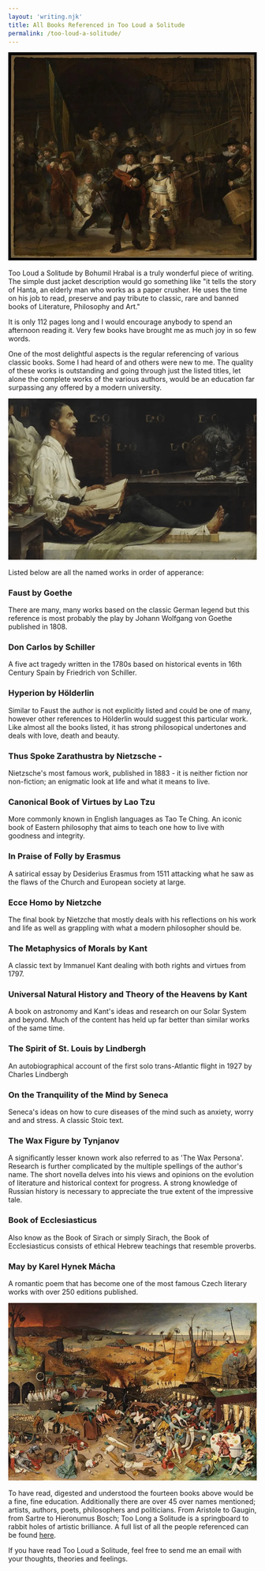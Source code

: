 ```yaml
---
layout: 'writing.njk'
title: All Books Referenced in Too Loud a Solitude
permalink: /too-loud-a-solitude/
---
```


![The Night Watch by Rembrandt](/assets/images/nightwatch.webp 'The Night Watch by Rembrandt')

Too Loud a Solitude by Bohumil Hrabal is a truly wonderful piece of writing. The simple dust jacket description would go something like "it tells the story of Hanta, an elderly man who works as a paper crusher. He uses the time on his job to read, preserve and pay tribute to classic, rare and banned books of Literature, Philosophy and Art."

It is only 112 pages long and I would encourage anybody to spend an afternoon reading it. Very few books have brought me as much joy in so few words.

One of the most delightful aspects is the regular referencing of various classic books. Some I had heard of and others were new to me. The quality of these works is outstanding and going through just the listed titles, let alone the complete works of the various authors, would be an education far surpassing any offered by a modern university.

![Ignatius of Loyola by Albert Chevallier-Tayler](/assets/images/ignatiusofloyola.webp 'Ignatius of Loyola by Albert Chevallier-Tayler')

Listed below are all the named works in order of apperance:

### Faust by Goethe

There are many, many works based on the classic German legend but this reference is most probably the play by Johann Wolfgang von Goethe published in 1808.

### Don Carlos by Schiller

A five act tragedy written in the 1780s based on historical events in 16th Century Spain by Friedrich von Schiller.

### Hyperion by Hölderlin

Similar to Faust the author is not explicitly listed and could be one of many, however other references to Hölderlin would suggest this particular work. Like almost
all the books listed, it has strong philosopical undertones and deals with love, death and beauty.

### Thus Spoke Zarathustra by Nietzsche -

Nietzsche's most famous work, published in 1883 - it is neither fiction nor non-fiction; an enigmatic look at life and what it means to live.

### Canonical Book of Virtues by Lao Tzu

More commonly known in English languages as Tao Te Ching. An iconic book of Eastern philosophy that aims to teach one how to live with goodness
and integrity.

### In Praise of Folly by Erasmus

A satirical essay by Desiderius Erasmus from 1511 attacking what he saw as the flaws of the Church and European society at large.

### Ecce Homo by Nietzche

The final book by Nietzche that mostly deals with his reflections on his work and life as well as grappling with what a modern philosopher should be.

### The Metaphysics of Morals by Kant

A classic text by Immanuel Kant dealing with both rights and virtues from 1797.

### Universal Natural History and Theory of the Heavens by Kant

A book on astronomy and Kant's ideas and research on our Solar System and beyond. Much of the content has held up far better than similar works of the same time.

### The Spirit of St. Louis by Lindbergh

An autobiographical account of the first solo trans-Atlantic flight in 1927 by Charles Lindbergh

### On the Tranquility of the Mind by Seneca

Seneca's ideas on how to cure diseases of the mind such as anxiety, worry and and stress. A classic Stoic text.

### The Wax Figure by Tynjanov

A significantly lesser known work also referred to as 'The Wax Persona'. Research is further complicated by the multiple spellings
of the author's name. The short novella delves into his views and opinions on the evolution of literature and historical context for progress. A strong
knowledge of Russian history is necessary to appreciate the true extent of the impressive tale.

### Book of Ecclesiasticus

Also know as the Book of Sirach or simply Sirach, the Book of Ecclesiasticus consists of ethical Hebrew teachings that resemble proverbs.

### May by Karel Hynek Mácha

A romantic poem that has become one of the most famous Czech literary works with over 250 editions published.

![The Triumph of Death by Pieter Bruegel the Elder](/assets/images/triumphofdeath.webp 'The Triumph of Death by Pieter Bruegel the Elder')

To have read, digested and understood the fourteen books above would be a fine, fine education. Additionally there are over 45 over names mentioned; artists, authors, poets, philosophers and politicians. From Aristole to Gaugin, from Sartre to Hieronumus Bosch; Too Long a Solitude is a springboard to rabbit holes of artistic brilliance. A full list of all the people referenced can be found [here](/too-loud-a-solitude-names).

If you have read Too Loud a Solitude, feel free to send me an email with your thoughts, theories and feelings.

